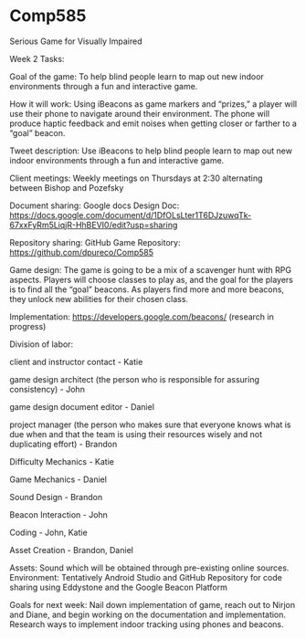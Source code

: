 # Comp585
Serious Game for Visually Impaired

Week 2 Tasks:


Goal of the game: To help blind people learn to map out new indoor environments through a fun and interactive game.


How it will work: Using iBeacons as game markers and “prizes,” a player will use their phone to navigate around their environment. The phone will produce haptic feedback and emit noises when getting closer or farther to a “goal” beacon.


Tweet description: Use iBeacons to help blind people learn to map out new indoor environments through a fun and interactive game.


Client meetings: Weekly meetings on Thursdays at 2:30 alternating between Bishop and Pozefsky


Document sharing: Google docs
Design Doc: https://docs.google.com/document/d/1DfOLsLter1T6DJzuwqTk-67xxFyRm5LiqjR-HhBEVI0/edit?usp=sharing 


Repository sharing: GitHub
Game Repository: https://github.com/dpureco/Comp585


Game design: The game is going to be a mix of a scavenger hunt with RPG aspects. Players will choose classes to play as, and the goal for the players is to find all the “goal” beacons. As players find more and more beacons, they unlock new abilities for their chosen class.


Implementation: https://developers.google.com/beacons/  (research in progress)


Division of labor: 

client and instructor contact - Katie

game design architect (the person who is responsible for assuring consistency) - John

game design document editor - Daniel

project manager (the person who makes sure that everyone knows what is due when and that the team is using their resources wisely and not 
duplicating effort) - Brandon

Difficulty Mechanics - Katie

Game Mechanics - Daniel

Sound Design - Brandon

Beacon Interaction - John

Coding - John, Katie

Asset Creation - Brandon, Daniel


Assets: Sound which will be obtained through pre-existing online sources.
Environment: Tentatively Android Studio and GitHub Repository for code sharing using Eddystone and the Google Beacon Platform


Goals for next week: Nail down implementation of game, reach out to Nirjon and Diane, and begin working on the documentation and implementation. Research ways to implement indoor tracking using phones and beacons. 

